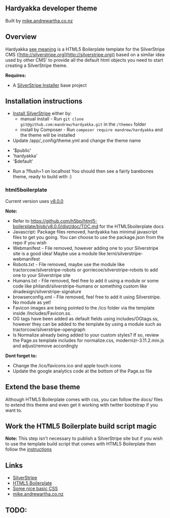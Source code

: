 ## Hardyakka developer theme
Built by [mike.andrewartha.co.nz](http://mike.andrewartha.co.nz/)

## Overview
Hardyakka [see meaning](http://en.wikipedia.org/wiki/Yakka) is a HTML5 Boilerplate template for the SilverStripe CMS ([http://silverstripe.org](http://silverstripe.org)) based on a similar idea used by other CMS' to provide all the default html objects you need to start creating a SilverStripe theme.

**Requires:**
 * A [SilverStripe Installer](http://github.com/silverstripe/silverstripe-installer) base project

## Installation instructions ##
 * [Install SilverStripe](http://silverstripe.org/download) either by:
    * manual install - Run `git clone git@github.com:mandrew/hardyakka.git` in the `/themes` folder
    * install by Composer - Run `composer require mandrew/hardyakka` and the theme will be installed
 * Update /app/_config/theme.yml and change the theme name
 - '$public'
 - 'hardyakka'
 - '$default'
 * Run a ?flush=1 on localhost
You should then see a fairly barebones theme, ready to build with :)

### html5boilerplate ###
Current version uses [v8.0.0](https://github.com/h5bp/html5-boilerplate/blob/v8.0.0/CHANGELOG.md)

**Note:** 
 * Refer to https://github.com/h5bp/html5-boilerplate/blob/v8.0.0/dist/doc/TOC.md for the HTML5boilerplate docs
 * Javascript: Package files removed, hardyakka has minimal javascript files to get you going. You can choose to use the package.json from the repo if you wish 
 * Webmanifest - File removed, however adding one to your Silverstripe site is a good idea! Maybe use a module like lerni/silverstripe-webmanifest
 * Robots.txt - File removed, maybe use the module like tractorcow/silverstripe-robots or gorriecoe/silverstripe-robots to add one to your Silverstripe site
 * Humans.txt - File removed, feel free to add it using a module or some code like philandi/silverstripe-humans or something custom like dnadesign/silverstripe-signature
 * browserconfig.xml - File removed, feel free to add it using Silverstripe. No module as yet!
 * Favicon images are being pointed to the /ico folder via the template inside /Includes/Favicon.ss.
 * OG tags have been added as default fields using includes/OGtags.ss, however they can be added to the template by using a module such as tractorcow/silverstripe-opengraph
 * Is Normalize already being added to your custom styles? If so, review the Page.ss template includes for normalize.css, modernizr-3.11.2.min.js and adjust/remove accordingly 

**Dont forget to:**
 * Change the /ico/favicons.ico and apple touch icons
 * Update the google analytics code at the bottom of the Page.ss file

## Extend the base theme ##
Although HTML5 Boilerplate comes with css, you can follow the docs/ files to extend this theme and even get it working with twitter bootstrap if you want to.

## Work the HTML5 Boilerplate build script magic ##
**Note:** This step isn't necessary to publish a SilverStripe site but if you wish to use the template build script that comes with HTML5 Boilerplate then follow the [instructions](https://github.com/h5bp/html5-boilerplate/tree/v8.0.0)

## Links ##

 * [SilverStripe](http://silverstripe.org/)
 * [HTML5 Boilerplate](http://html5boilerplate.com/)
 * [Some nice basic CSS](https://some-nice-basic-css.netlify.app)
 * [mike.andrewartha.co.nz](http://mike.andrewartha.co.nz/)

## TODO: ##